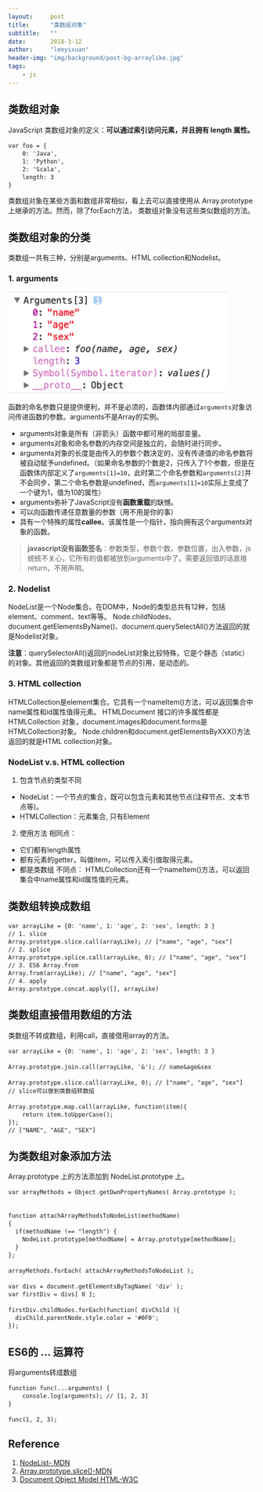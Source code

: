 ```yaml
---
layout:     post
title:      "类数组对象"
subtitle:   ""
date:       2018-3-12
author:     "leeyixuan"
header-img: "img/background/post-bg-arraylike.jpg"
tags:
    - js
---
```


## 类数组对象
JavaScript 类数组对象的定义：**可以通过索引访问元素，并且拥有 length 属性。**

```
var foo = {
    0: 'Java',
    1: 'Python',
    2: 'Scala',
    length: 3
}
```

类数组对象在某些方面和数组非常相似，看上去可以直接使用从 Array.prototype 上继承的方法。然而，除了forEach方法， 类数组对象没有这些类似数组的方法。

## 类数组对象的分类
类数组一共有三种，分别是arguments、HTML collection和Nodelist。
### 1. arguments
<img class="shadow" width="450" src="https://www.github.com/CoolRabbit520/photos/raw/master/小书匠/1525664392591.jpg" />

函数的命名参数只是提供便利，并不是必须的，函数体内部通过`arguments`对象访问传进函数的参数。arguments不是Array的实例。
- arguments对象是所有（非箭头）函数中都可用的局部变量。
- arguments对象和命名参数的内存空间是独立的，会随时进行同步。
- arguments对象的长度是由传入的参数个数决定的，没有传递值的命名参数将被自动赋予undefined。（如果命名参数的个数是2，只传入了1个参数，但是在函数体内部定义了`arguments[1]=10`，此时第二个命名参数和`arguments[2]`并不会同步，第二个命名参数是undefined，而`arguments[1]=10`实际上变成了一个键为1，值为10的属性）
- arguments弥补了JavaScript没有**函数重载**的缺憾。
- 可以向函数传递任意数量的参数（用不用是你的事）
- 具有一个特殊的属性**callee**。该属性是一个指针，指向拥有这个arguments对象的函数。

> **javascript没有函数签名**：参数类型，参数个数，参数位置，出入参数，js统统不关心，它所有的值都被放到arguments中了。需要返回值的话直接return，不用声明。

### 2. Nodelist
NodeList是一个Node集合。在DOM中，Node的类型总共有12种，包括element、comment、text等等。
Node.childNodes、document.getElementsByName()、document.querySelectAll()方法返回的就是Nodelist对象。

**注意**：querySelectorAll()返回的nodeList对象比较特殊，它是个静态（static）的对象。其他返回的类数组对象都是节点的引用，是动态的。
### 3. HTML collection
HTMLCollection是element集合。它具有一个nameItem()方法，可以返回集合中name属性和id属性值得元素。
HTMLDocument 接口的许多属性都是 HTMLCollection 对象，document.images和document.forms是HTMLCollection对象。
Node.children和document.getElementsByXXX()方法返回的就是HTML collection对象。

### NodeList v.s. HTML collection
1. 包含节点的类型不同
- NodeList：一个节点的集合，既可以包含元素和其他节点(注释节点、文本节点等)。
- HTMLCollection：元素集合, 只有Element
2. 使用方法
相同点：
- 它们都有length属性
- 都有元素的getter，叫做item，可以传入索引值取得元素。
- 都是类数组
不同点：
HTMLCollection还有一个nameItem()方法，可以返回集合中name属性和id属性值的元素。

## 类数组转换成数组

```
var arrayLike = {0: 'name', 1: 'age', 2: 'sex', length: 3 }
// 1. slice
Array.prototype.slice.call(arrayLike); // ["name", "age", "sex"] 
// 2. splice
Array.prototype.splice.call(arrayLike, 0); // ["name", "age", "sex"] 
// 3. ES6 Array.from
Array.from(arrayLike); // ["name", "age", "sex"] 
// 4. apply
Array.prototype.concat.apply([], arrayLike)
```

## 类数组直接借用数组的方法
类数组不转成数组，利用call，直接借用array的方法。


```
var arrayLike = {0: 'name', 1: 'age', 2: 'sex', length: 3 }

Array.prototype.join.call(arrayLike, '&'); // name&age&sex

Array.prototype.slice.call(arrayLike, 0); // ["name", "age", "sex"] 
// slice可以做到类数组转数组

Array.prototype.map.call(arrayLike, function(item){
    return item.toUpperCase();
}); 
// ["NAME", "AGE", "SEX"]
```
## 为类数组对象添加方法
Array.prototype 上的方法添加到 NodeList.prototype 上。
```
var arrayMethods = Object.getOwnPropertyNames( Array.prototype );


function attachArrayMethodsToNodeList(methodName)
{
  if(methodName !== "length") {
    NodeList.prototype[methodName] = Array.prototype[methodName];
  }
};

arrayMethods.forEach( attachArrayMethodsToNodeList );
 
var divs = document.getElementsByTagName( 'div' );
var firstDiv = divs[ 0 ];

firstDiv.childNodes.forEach(function( divChild ){
  divChild.parentNode.style.color = '#0F0';
});
```
## ES6的 ... 运算符
将arguments转成数组
```
function func(...arguments) {
    console.log(arguments); // [1, 2, 3]
}

func(1, 2, 3);
```

## Reference
1.  [NodeList- MDN](https://developer.mozilla.org/zh-CN/docs/Web/API/NodeList)
2.  [Array.prototype.slice()-MDN](https://developer.mozilla.org/zh-CN/docs/Web/JavaScript/Reference/Global_Objects/Array/slice)
3. [Document Object Model HTML-W3C](https://www.w3.org/TR/DOM-Level-2-HTML/html.html#ID-75708506)
